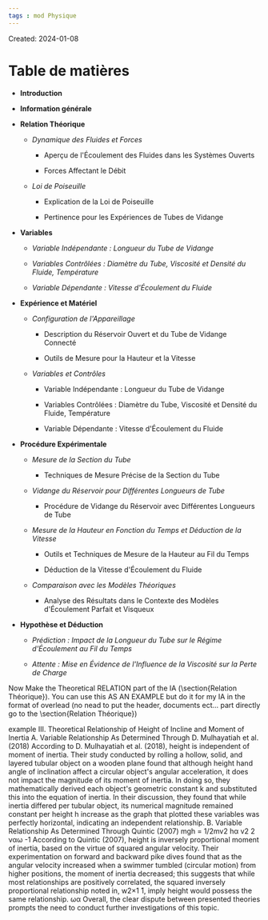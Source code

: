 ```yaml
---
tags : mod Physique
---
```

Created: 2024-01-08

# Table de matières

- **Introduction**
  
- **Information générale**
  
- **Relation Théorique**
  
  - *Dynamique des Fluides et Forces*
    
    - Aperçu de l'Écoulement des Fluides dans les Systèmes Ouverts
    
    - Forces Affectant le Débit
  
  - *Loi de Poiseuille*
    
    - Explication de la Loi de Poiseuille
    
    - Pertinence pour les Expériences de Tubes de Vidange

- **Variables**
  
  - *Variable Indépendante : Longueur du Tube de Vidange*
  
  - *Variables Contrôlées : Diamètre du Tube, Viscosité et Densité du Fluide, Température*
  
  - *Variable Dépendante : Vitesse d'Écoulement du Fluide*

- **Expérience et Matériel**
  
  - *Configuration de l'Appareillage*
    
    - Description du Réservoir Ouvert et du Tube de Vidange Connecté
    
    - Outils de Mesure pour la Hauteur et la Vitesse
  
  - *Variables et Contrôles*
    
    - Variable Indépendante : Longueur du Tube de Vidange
    
    - Variables Contrôlées : Diamètre du Tube, Viscosité et Densité du Fluide, Température
    
    - Variable Dépendante : Vitesse d'Écoulement du Fluide

- **Procédure Expérimentale**
  
  - *Mesure de la Section du Tube*
    
    - Techniques de Mesure Précise de la Section du Tube
  
  - *Vidange du Réservoir pour Différentes Longueurs de Tube*
    
    - Procédure de Vidange du Réservoir avec Différentes Longueurs de Tube
  
  - *Mesure de la Hauteur en Fonction du Temps et Déduction de la Vitesse*
    
    - Outils et Techniques de Mesure de la Hauteur au Fil du Temps
    
    - Déduction de la Vitesse d'Écoulement du Fluide
  
  - *Comparaison avec les Modèles Théoriques*
    
    - Analyse des Résultats dans le Contexte des Modèles d'Écoulement Parfait et Visqueux

- **Hypothèse et Déduction**
  
  - *Prédiction : Impact de la Longueur du Tube sur le Régime d'Écoulement au Fil du Temps*
  
  - *Attente : Mise en Évidence de l'Influence de la Viscosité sur la Perte de Charge*

Now Make the Theoretical RELATION part of the IA (\section{Relation Théorique}). You can use this AS AN EXAMPLE but do it for my IA in the format of overlead (no nead to put the header, documents ect... part directly go to the \section{Relation Théorique})

example
﻿III. Theoretical Relationship of Height of Incline and Moment of Inertia
A. Variable Relationship As Determined Through D. Mulhayatiah et al. (2018)
According to D. Mulhayatiah et al. (2018), height is independent of moment of inertia. Their study conducted by rolling a hollow, solid, and layered tubular object on a wooden plane found that although height hand angle of inclination affect a circular object&#039;s angular acceleration, it does not impact the magnitude of its moment of inertia.
In doing so, they mathematically derived each object&#039;s geometric constant k and substituted this into the equation of inertia. In their discussion, they found that while inertia differed per tubular object, its numerical magnitude remained constant per height h increase as the graph that plotted these variables was perfectly horizontal, indicating an independent relationship.
B. Variable Relationship As Determined Through Quintic (2007)
mgh = 1/2mv2 hα v2
2
ναω
-1
According to Quintic (2007), height is inversely proportional moment of inertia, based on the virtue of squared angular velocity. Their experimentation on forward and backward pike dives found that as the angular velocity increased when a swimmer tumbled (circular motion) from higher positions, the moment of inertia decreased; this suggests that while most relationships are positively correlated, the squared inversely proportional relationship noted in, w2×1 ̄1, imply height would possess the same relationship.
ωα
Overall, the clear dispute between presented theories prompts the need to conduct further investigations of this topic.